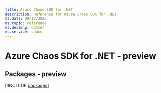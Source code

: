 ```yaml
---
title: Azure Chaos SDK for .NET
description: Reference for Azure Chaos SDK for .NET
ms.date: 08/13/2025
ms.topic: reference
ms.devlang: dotnet
ms.service: chaos
---
```

# Azure Chaos SDK for .NET - preview
## Packages - preview
[!INCLUDE [packages](chaos-index.md)]